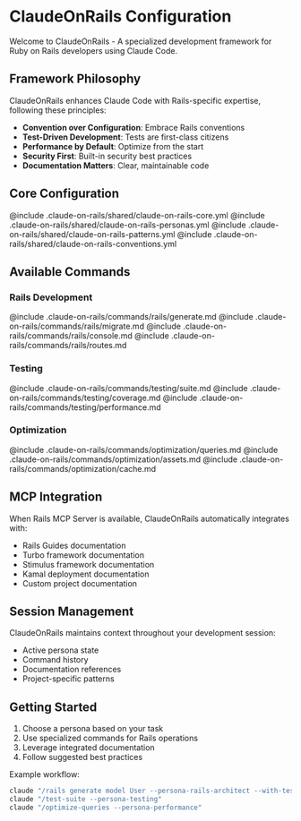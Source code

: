 # ClaudeOnRails Configuration

Welcome to ClaudeOnRails - A specialized development framework for Ruby on Rails developers using Claude Code.

## Framework Philosophy

ClaudeOnRails enhances Claude Code with Rails-specific expertise, following these principles:
- **Convention over Configuration**: Embrace Rails conventions
- **Test-Driven Development**: Tests are first-class citizens
- **Performance by Default**: Optimize from the start
- **Security First**: Built-in security best practices
- **Documentation Matters**: Clear, maintainable code

## Core Configuration

@include .claude-on-rails/shared/claude-on-rails-core.yml
@include .claude-on-rails/shared/claude-on-rails-personas.yml
@include .claude-on-rails/shared/claude-on-rails-patterns.yml
@include .claude-on-rails/shared/claude-on-rails-conventions.yml

## Available Commands

### Rails Development
@include .claude-on-rails/commands/rails/generate.md
@include .claude-on-rails/commands/rails/migrate.md
@include .claude-on-rails/commands/rails/console.md
@include .claude-on-rails/commands/rails/routes.md

### Testing
@include .claude-on-rails/commands/testing/suite.md
@include .claude-on-rails/commands/testing/coverage.md
@include .claude-on-rails/commands/testing/performance.md

### Optimization
@include .claude-on-rails/commands/optimization/queries.md
@include .claude-on-rails/commands/optimization/assets.md
@include .claude-on-rails/commands/optimization/cache.md

## MCP Integration

When Rails MCP Server is available, ClaudeOnRails automatically integrates with:
- Rails Guides documentation
- Turbo framework documentation
- Stimulus framework documentation
- Kamal deployment documentation
- Custom project documentation

## Session Management

ClaudeOnRails maintains context throughout your development session:
- Active persona state
- Command history
- Documentation references
- Project-specific patterns

## Getting Started

1. Choose a persona based on your task
2. Use specialized commands for Rails operations
3. Leverage integrated documentation
4. Follow suggested best practices

Example workflow:
```bash
claude "/rails generate model User --persona-rails-architect --with-tests"
claude "/test-suite --persona-testing"
claude "/optimize-queries --persona-performance"
```